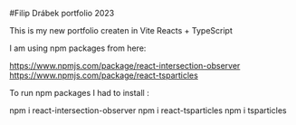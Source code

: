 #Filip Drábek portfolio 2023

This is my new portfolio createn in Vite Reacts + TypeScript

I am using npm packages from here:

https://www.npmjs.com/package/react-intersection-observer
https://www.npmjs.com/package/react-tsparticles

To run npm packages I had to install :


npm i react-intersection-observer
npm i react-tsparticles
npm i tsparticles
